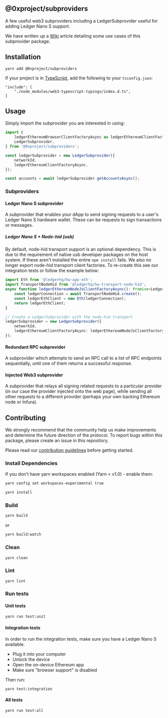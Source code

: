 ## @0xproject/subproviders

A few useful web3 subproviders including a LedgerSubprovider useful for adding Ledger Nano S support.

We have written up a [Wiki](https://0xproject.com/wiki#Web3-Provider-Examples) article detailing some use cases of this subprovider package.

## Installation

```
yarn add @0xproject/subproviders
```

If your project is in [TypeScript](https://www.typescriptlang.org/), add the following to your `tsconfig.json`:

```
"include": [
    "./node_modules/web3-typescript-typings/index.d.ts",
]
```

## Usage

Simply import the subprovider you are interested in using:

```javascript
import {
    ledgerEthereumBrowserClientFactoryAsync as ledgerEthereumClientFactoryAsync,
    LedgerSubprovider,
} from '@0xproject/subproviders';

const ledgerSubprovider = new LedgerSubprovider({
    networkId,
    ledgerEthereumClientFactoryAsync,
});

const accounts = await ledgerSubprovider.getAccountsAsync();
```

### Subproviders

#### Ledger Nano S subprovider

A subprovider that enables your dApp to send signing requests to a user's Ledger Nano S hardware wallet. These can be requests to sign transactions or messages.

##### Ledger Nano S + Node-hid (usb)

By default, node-hid transport support is an optional dependency. This is due to the requirement of native usb developer packages on the host system. If these aren't installed the entire `npm install` fails. We also no longer export node-hid transport client factories. To re-create this see our integration tests or follow the example below:

```typescript
import Eth from '@ledgerhq/hw-app-eth';
import TransportNodeHid from '@ledgerhq/hw-transport-node-hid';
async function ledgerEthereumNodeJsClientFactoryAsync(): Promise<LedgerEthereumClient> {
    const ledgerConnection = await TransportNodeHid.create();
    const ledgerEthClient = new Eth(ledgerConnection);
    return ledgerEthClient;
}

// Create a LedgerSubprovider with the node-hid transport
ledgerSubprovider = new LedgerSubprovider({
    networkId,
    ledgerEthereumClientFactoryAsync: ledgerEthereumNodeJsClientFactoryAsync,
});
```

#### Redundant RPC subprovider

A subprovider which attempts to send an RPC call to a list of RPC endpoints sequentially, until one of them returns a successful response.

#### Injected Web3 subprovider

A subprovider that relays all signing related requests to a particular provider (in our case the provider injected onto the web page), while sending all other requests to a different provider (perhaps your own backing Ethereum node or Infura).

## Contributing

We strongly recommend that the community help us make improvements and determine the future direction of the protocol. To report bugs within this package, please create an issue in this repository.

Please read our [contribution guidelines](../../CONTRIBUTING.md) before getting started.

### Install Dependencies

If you don't have yarn workspaces enabled (Yarn < v1.0) - enable them:

```bash
yarn config set workspaces-experimental true
```

```bash
yarn install
```

### Build

```bash
yarn build
```

or

```bash
yarn build:watch
```

### Clean

```bash
yarn clean
```

### Lint

```bash
yarn lint
```

### Run tests

#### Unit tests

```bash
yarn run test:unit
```

#### Integration tests

In order to run the integration tests, make sure you have a Ledger Nano S available.

*   Plug it into your computer
*   Unlock the device
*   Open the on-device Ethereum app
*   Make sure "browser support" is disabled

Then run:

```
yarn test:integration
```

#### All tests

```bash
yarn run test:all
```
